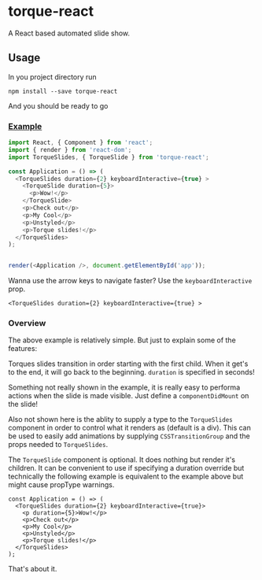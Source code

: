 # torque-react

A React based automated slide show.

## Usage

In you project directory run

```
npm install --save torque-react
```

And you should be ready to go

### [Example](http://kristen-mills.com/torque-react/)
```javascript
import React, { Component } from 'react';
import { render } from 'react-dom';
import TorqueSlides, { TorqueSlide } from 'torque-react';

const Application = () => (
  <TorqueSlides duration={2} keyboardInteractive={true} >
    <TorqueSlide duration={5}>
      <p>Wow!</p>
    </TorqueSlide>
    <p>Check out</p>
    <p>My Cool</p>
    <p>Unstyled</p>
    <p>Torque slides!</p>
  </TorqueSlides>
);


render(<Application />, document.getElementById('app'));
```

Wanna use the arrow keys to navigate faster? Use the `keyboardInteractive` prop.
```
<TorqueSlides duration={2} keyboardInteractive={true} >
```

### Overview
The above example is relatively simple. But just to explain some of the features:

Torques slides transition in order starting with the first child. When it get's to the end, it will go back to the beginning. `duration` is specified in seconds!

Something not really shown in the example, it is really easy to performa actions when the slide is made visible. Just define a `componentDidMount` on the slide!

Also not shown here is the ablity to supply a type to the `TorqueSlides` component in order to control what it renders as (default is a div). This can be used to easily add animations by supplying `CSSTransitionGroup` and the props needed to `TorqueSlides`.

The `TorqueSlide` component is optional. It does nothing but render it's children.  It can be convenient to use if specifying a duration override but technically the following example is equivalent to the example above but might cause propType warnings.

```
const Application = () => (
  <TorqueSlides duration={2} keyboardInteractive={true}>
    <p duration={5}>Wow!</p>
    <p>Check out</p>
    <p>My Cool</p>
    <p>Unstyled</p>
    <p>Torque slides!</p>
  </TorqueSlides>
);
```

That's about it.
